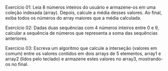 Exercício 01:
Leia 8 números inteiros do usuário e armazene-os em uma coleção indexada (array). Depois, calcule a média desses valores. Ao final, exiba todos os números do array maiores que a média calculada.

Exercício 02:
Dadas duas sequências com 4 números inteiros entre 0 e 9, calcular a sequência de números que representa a soma das sequências anteriores.

Exercício 03:
Escreva um algoritmo que calcule a interseção (valores em comum) entre os valores contidos em dois arrays de 5 elementos, array1 e array2 (lidos pelo teclado) e armazene estes valores no array3, mostrando-os no final.
